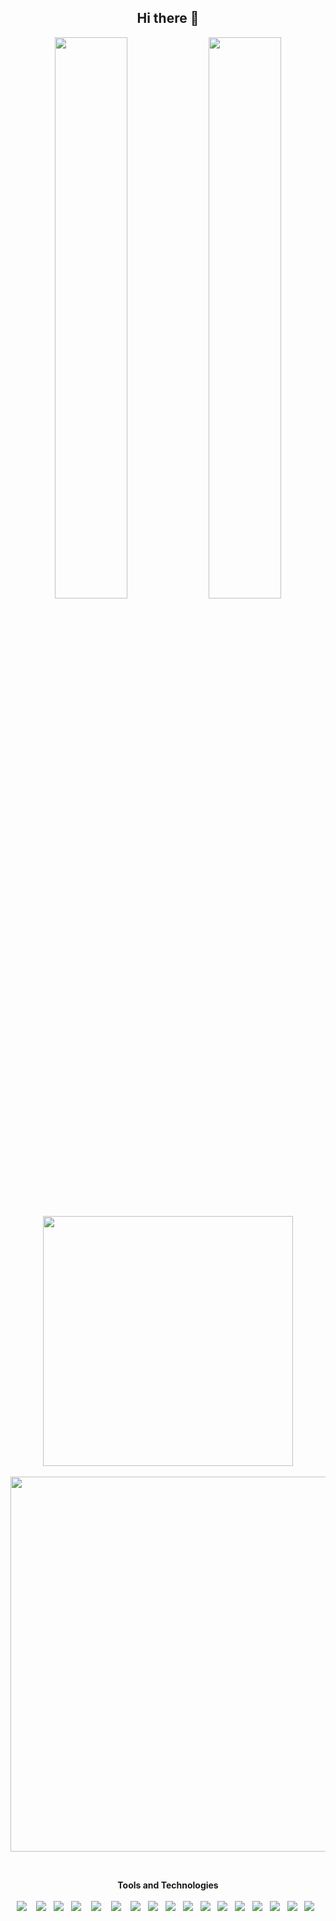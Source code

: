 <h2 align="center">
Hi there 👋
</h2>

<p align="center">
 <img width="48%" src="https://github-readme-stats.vercel.app/api?username=vikre&show_icons=true&theme=radical&count_private=true&custom_title=@vikre" /> 
 <img width="48%" src="https://github-readme-streak-stats.herokuapp.com/?user=vikre&theme=radical" />
</p>

<p align="center">
 <img width="400px" src="https://github-readme-stats.vercel.app/api/top-langs/?username=vikre&layout=compact&theme=radical&custom_title=Languages&&hide=TeX" /> 
 <br>
 <br>
 <img width="600px"src="https://activity-graph.herokuapp.com/graph?username=vikre&theme=redical">
</p>

<br>

<p align="center">
  <b>Tools and Technologies</b>
  <br>
  <br>
  <img src="https://img.shields.io/badge/HTML5-E34F26?style=for-the-badge&logo=html5&logoColor=white" />&nbsp;&nbsp;&nbsp;
  <img src="https://img.shields.io/badge/CSS3-1572B6?style=for-the-badge&logo=css3&logoColor=white" />&nbsp;&nbsp;  
   <img src="https://img.shields.io/badge/JavaScript-323330?style=for-the-badge&logo=javascript&logoColor=F7DF1E" />&nbsp;&nbsp;
  <img src="https://img.shields.io/badge/Node.js-339933?style=for-the-badge&logo=nodedotjs&logoColor=white" />&nbsp;&nbsp;&nbsp;
  <img src="https://img.shields.io/badge/Express.js-000000?style=for-the-badge&logo=express&logoColor=white" />&nbsp;&nbsp;&nbsp;
  <img src="https://img.shields.io/badge/React-20232A?style=for-the-badge&logo=react&logoColor=61DAFB" />&nbsp;&nbsp;&nbsp;
  <img src="https://img.shields.io/badge/Java-ED8B00?style=for-the-badge&logo=java&logoColor=white" />&nbsp;&nbsp;
  <img src="https://img.shields.io/badge/npm-CB3837?style=for-the-badge&logo=npm&logoColor=white" />&nbsp;&nbsp;
  <img src="https://img.shields.io/badge/Git-F05032?style=for-the-badge&logo=git&logoColor=white" />&nbsp;&nbsp;
  <img src="https://img.shields.io/badge/GitHub-100000?style=for-the-badge&logo=github&logoColor=white" />&nbsp;&nbsp; 
  <img src="https://img.shields.io/badge/Markdown-000000?style=for-the-badge&logo=markdown&logoColor=white" />&nbsp;&nbsp; 
  <img src="https://img.shields.io/badge/Notion-000000?style=for-the-badge&logo=notion&logoColor=white" />&nbsp;&nbsp; 
  <img src="https://img.shields.io/badge/Google%20Analytics-E37400?style=for-the-badge&logo=google%20analytics&logoColor=white" />&nbsp;&nbsp; 
  <img src="https://img.shields.io/badge/TypeScript-007ACC?style=for-the-badge&logo=typescript&logoColor=white" />&nbsp;&nbsp; 
  <img src="https://img.shields.io/badge/Tailwind_CSS-38B2AC?style=for-the-badge&logo=tailwind-css&logoColor=white" />&nbsp;&nbsp; 
  <img src="https://img.shields.io/badge/styled--components-DB7093?style=for-the-badge&logo=styled-components&logoColor=white" />&nbsp;&nbsp; 
  <img src="https://img.shields.io/badge/Spring-6DB33F?style=for-the-badge&logo=spring&logoColor=white" />&nbsp;&nbsp; 
</p>
 

<!--
**vikre/vikre** is a ✨ _special_ ✨ repository because its `README.md` (this file) appears on your GitHub profile.

Here are some ideas to get you started:

- 🔭 I’m currently working on ...
- 🌱 I’m currently learning ...
- 👯 I’m looking to collaborate on ...
- 🤔 I’m looking for help with ...
- 💬 Ask me about ...
- 📫 How to reach me: ...
- 😄 Pronouns: ...
- ⚡ Fun fact: ...
-->
